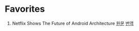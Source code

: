 # Favorites

1. Netflix Shows The Future of Android Architecture [원문](https://www.techyourchance.com/netflix-shows-the-future-of-android-architecture/) [번역](https://medium.com/@sangin84/넷플릭스-안드로이드-앱-아키텍쳐-netflix-shows-the-future-of-android-architecture-efa7770c45e7)
